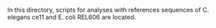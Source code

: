 In this directory, scripts for analyses with references sequences of C. elegans ce11 and E. coli REL606 are located.
